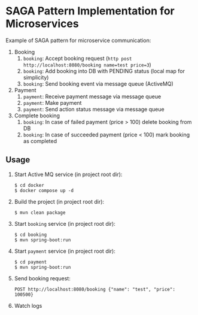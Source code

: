 # SAGA Pattern Implementation for Microservices

Example of SAGA pattern for microservice communication:
1. Booking
   1. `booking`: Accept booking request (`http post http://localhost:8080/booking name=test price=3`)
   2. `booking`: Add booking into DB with PENDING status (local map for simplicity)
   3. `booking`: Send booking event via message queue (ActiveMQ)  
2. Payment
   1. `payment`: Receive payment message via message queue
   2. `payment`: Make payment
   3. `payment`: Send action status message via message queue
3. Complete booking
   1. `booking`: In case of failed payment (price > 100) delete booking from DB
   2. `booking`: In case of succeeded payment (price < 100) mark booking as completed

## Usage

1. Start Active MQ service (in project root dir):
    ```shell
    $ cd docker
    $ docker compose up -d
    ```
2. Build the project (in project root dir):
   ```shell
   $ mvn clean package
   ```
3. Start `booking` service (in project root dir):
   ```shell
   $ cd booking
   $ mvn spring-boot:run
   ```
4. Start `payment` service (in project root dir):
   ```shell
   $ cd payment
   $ mvn spring-boot:run
   ```
5. Send booking request:
   ```
   POST http://localhost:8080/booking {"name": "test", "price": 100500}
   ```
6. Watch logs
